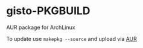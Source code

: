 gisto-PKGBUILD
==============

AUR package for ArchLinux

To update use `makepkg --source` and upload via 
[AUR](https://aur.archlinux.org/packages/gisto/)
